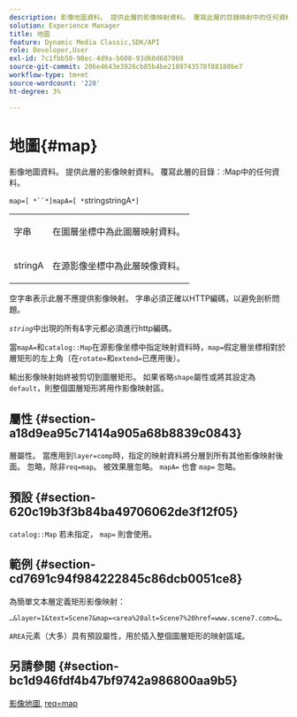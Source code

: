 ```yaml
---
description: 影像地圖資料。 提供此層的影像映射資料。 覆寫此層的目錄映射中的任何資料。
solution: Experience Manager
title: 地圖
feature: Dynamic Media Classic,SDK/API
role: Developer,User
exl-id: 7c1fbb50-98ec-4d9a-b608-93d60d687069
source-git-commit: 206e4643e3926cb85b4be2189743578f88180be7
workflow-type: tm+mt
source-wordcount: '228'
ht-degree: 3%

---
```


# 地圖{#map}

影像地圖資料。 提供此層的影像映射資料。 覆寫此層的目錄：:Map中的任何資料。

`map=[ *``*]mapA=[ *`stringstringA`*]`

<table id="simpletable_2E32B25D5F6246A18A8AF817903877ED"> 
 <tr class="strow"> 
  <td class="stentry"> <p><span class="codeph"> <span class="varname"> 字串</span></span> </p></td> 
  <td class="stentry"> <p>在圖層坐標中為此圖層映射資料。 </p></td> 
 </tr> 
 <tr class="strow"> 
  <td class="stentry"> <p><span class="codeph"> <span class="varname"> stringA</span></span> </p></td> 
  <td class="stentry"> <p>在源影像坐標中為此層映像資料。 </p></td> 
 </tr> 
</table>

空字串表示此層不應提供影像映射。 字串必須正確以HTTP編碼，以避免剖析問題。

*`string`*&#x200B;中出現的所有&amp;字元都必須進行http編碼。

當`mapA=`和`catalog::Map`在源影像坐標中指定映射資料時，`map=`假定層坐標相對於層矩形的左上角（在`rotate=`和`extend=`已應用後）。

輸出影像映射始終被剪切到圖層矩形。 如果省略`shape`屬性或將其設定為`default`，則整個圖層矩形將用作影像映射區。

## 屬性 {#section-a18d9ea95c71414a905a68b8839c0843}

層屬性。 當應用到`layer=comp`時，指定的映射資料將分層到所有其他影像映射後面。 忽略，除非`req=map`。 被效果層忽略。 `mapA=` 也會 `map=` 忽略。

## 預設 {#section-620c19b3f3b84ba49706062de3f12f05}

`catalog::Map` 若未指定， `map=` 則會使用。

## 範例 {#section-cd7691c94f984222845c86dcb0051ce8}

為簡單文本層定義矩形影像映射：

`…&layer=1&text=Scene7&map=<area%20alt=Scene7%20href=www.scene7.com>&…`

`AREA`元素（大多）具有預設屬性，用於插入整個圖層矩形的映射區域。

## 另請參閱 {#section-bc1d946fdf4b47bf9742a986800aa9b5}

[影像地圖](../../../../../is-api/http-ref/image-serving-api-ref/c-http-protocol-reference/c-syntax-and-features/r-image-maps.md#reference-ff7d1bac2a064104b0c508a81316fdab),  [req=map](../../../../../is-api/http-ref/image-serving-api-ref/c-http-protocol-reference/c-command-reference/r-req/r-req.md#reference-907cdb4a97034db7ad94695f25552e76)
